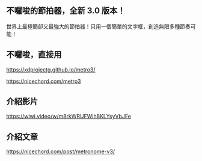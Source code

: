 ## 不囉唆的節拍器，全新 3.0 版本！

世界上最極簡卻又最強大的節拍器！只用一個簡單的文字框，創造無限多種節奏可能！

## 不囉唆，直接用

https://xdprojectg.github.io/metro3/

https://nicechord.com/metro3

## 介紹影片

https://wiwi.video/w/m8rkWRUFWih8KLYsyVbJFe

## 介紹文章

https://nicechord.com/post/metronome-v3/
